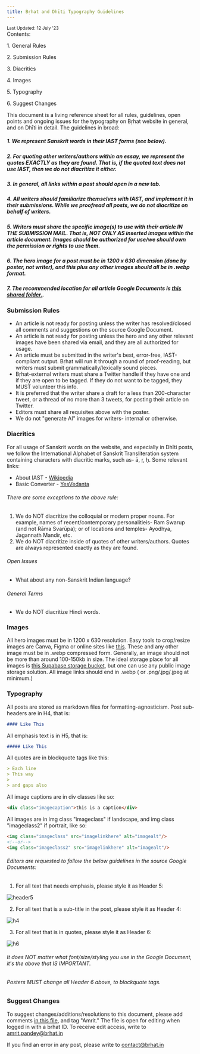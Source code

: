 ```yaml
---
title: Bṛhat and Dhīti Typography Guidelines
---
```


<div class="p-bot-32">
<small>Last Updated: 12 July '23</small>
</div>

<div class="contents null">
Contents:
</div>
<div class="contentlist">
	<p>1. General Rules</p>
	<p>2. Submission Rules</p>	
	<p>3. Diacritics</p>
	<p>4. Images</p>
	<p>5. Typography</p>
	<p>6. Suggest Changes</p>
</div>

This document is a living reference sheet for all rules, guidelines, open points and ongoing issues for the typography on Bṛhat website in general, and on Dhīti in detail. The guidelines in broad:

##### 1. We represent Sanskrit words in their IAST forms (see below).
##### 2. For quoting other writers/authors within an essay, we represent the quotes EXACTLY as they are found. That is, if the quoted text does not use IAST, then we do not diacritize it either.
##### 3. In general, all links within a post should open in a new tab. 
##### 4. All writers should familiarize themselves with IAST, and implement it in their submissions. While we proofread all posts, we do not diacritize on behalf of writers.
##### 5. Writers must share the specific image(s) to use with their article IN THE SUBMISSION MAIL. That is, NOT ONLY AS inserted images within the article document. Images should be authorized for use/we should own the permission or rights to use them. 
##### 6. The hero image for a post must be in 1200 x 630 dimension (done by poster, not writer), and this plus any other images should all be in .webp format. 
##### 7. The recommended location for all article Google Documents is [this shared folder.](https://drive.google.com/drive/folders/1hj763vEa-__O2649T0ZO96jJqnaqdonj?usp=sharing). 

### Submission Rules
- An article is not ready for posting unless the writer has resolved/closed all comments and suggestions on the source Google Document.
- An article is not ready for posting unless the hero and any other relevant images have been shared via email, and they are all authorized for usage.
- An article must be submitted in the writer's best, error-free, IAST-compliant output. Bṛhat will run it through a round of proof-reading, but writers must submit grammatically/lexically sound pieces. 
- Bṛhat-external writers must share a Twitter handle if they have one and if they are open to be tagged. If they do not want to be tagged, they MUST volunteer this info.
- It is preferred that the writer share a draft for a less than 200-character tweet, or a thread of no more than 3 tweets, for posting their article on Twitter.
- Editors must share all requisites above with the poster.
- We do not "generate AI" images for writers- internal or otherwise.

### Diacritics
For all usage of Sanskrit words on the website, and especially in Dhīti posts, we follow the International Alphabet of Sanskrit Transliteration system containing characters with diacritic marks, such as- ā, ṛ, ḥ. Some relevant links:
- About IAST - [Wikipedia](https://en.wikipedia.org/wiki/International_Alphabet_of_Sanskrit_Transliteration)
- Basic Converter - [YesVedanta](https://www.yesvedanta.com/transliterate/)

###### There are some exceptions to the above rule:
1. We do NOT diacritize the colloquial or modern proper nouns. For example, names of recent/contemporary personalitieis- Ram Swarup (and not Rāma Svarūpa); or of locations and temples- Ayodhya, Jagannath Mandir, etc.
2. We do NOT diacritize inside of quotes of other writers/authors. Quotes are always represented exactly as they are found.

###### Open Issues
- What about any non-Sanskrit Indian language?

###### General Terms
- We do NOT diacritize Hindi words. 

### Images
All hero images must be in 1200 x 630 resolution. Easy tools to crop/resize images are Canva, Figma or online sites like [this](https://picresize.com/en/edit). 
These and any other image must be in .webp compressed form. Generally, an image should not be more than around 100-150kb in size.
The ideal storage place for all images is [this Supabase storage bucket](https://app.supabase.com/project/rnfvzaelmwbbvfbsppir/storage/buckets/brhatwebsite), but one can use any public image storage solution. All image links should end in .webp ( or .png/.jpg/.jpeg at minimum.)

### Typography
All posts are stored as markdown files for formatting-agnosticism. Post sub-headers are in H4, that is:

```markdown
#### Like This
```

All emphasis text is in H5, that is:

```markdown
##### Like This
```

All quotes are in blockquote tags like this:

```markdown
> Each line
> This way
>
> and gaps also
```

All image captions are in div classes like so:

```html
<div class="imagecaption">this is a caption</div>
```

All images are in img class "imageclass" if landscape, and img class "imageclass2" if portrait, like so:

```html
<img class="imageclass" src="imagelinkhere" alt="imagealt"/>
<!--or-->
<img class="imageclass2" src="imagelinkhere" alt="imagealt"/>
```

###### Editors are requested to follow the below guidelines in the source Google Documents:
1. For all text that needs emphasis, please style it as Header 5:

<img class="imageclass" src="/images/header5.png" alt="header5"/>

2. For all text that is a sub-title in the post, please style it as Header 4:

<img class="imageclass" src="/images/header4.png" alt="h4"/>

3. For all text that is in quotes, please style it as Header 6:

<img class="imageclass" src="/images/header6.png" alt="h6"/>

###### It does NOT matter what font/size/styling you use in the Google Document, it's the above that IS IMPORTANT.

###### Posters MUST change all Header 6 above, to blockquote tags.

### Suggest Changes
To suggest changes/additions/resolutions to this document, please add comments [in this file](https://docs.google.com/document/d/13dfTYcXPqDRLgOlmw55ldMvvvch1597TR9DLCF3Jnsc/edit?usp=sharing), and tag "Amrit." The file is open for editing when logged in with a brhat ID. To receive edit access, write to amrit.pandey@brhat.in  


If you find an error in any post, please write to contact@brhat.in